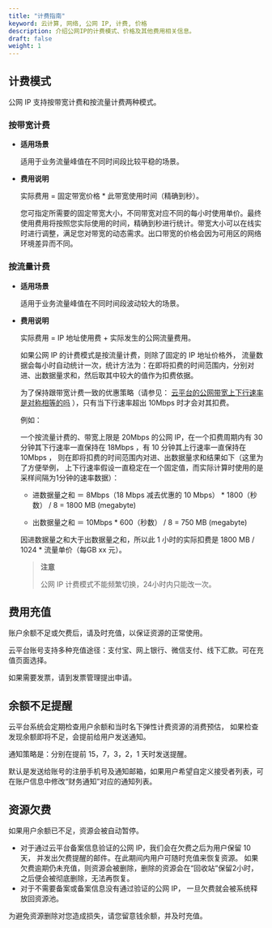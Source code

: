 ```yaml
---
title: "计费指南"
keyword: 云计算, 网络, 公网 IP, 计费, 价格
description: 介绍公网IP的计费模式、价格及其他费用相关信息。
draft: false
weight: 1
---
```


## 计费模式

公网 IP 支持按带宽计费和按流量计费两种模式。

### 按带宽计费

- **适用场景**

  适用于业务流量峰值在不同时间段比较平稳的场景。

- **费用说明**

  实际费用 =  固定带宽价格 * 此带宽使用时间（精确到秒）。

  您可指定所需要的固定带宽大小，不同带宽对应不同的每小时使用单价。最终使用费用将按照您实际使用的时间，精确到秒进行统计。带宽大小可以在线实时进行调整，满足您对带宽的动态需求。出口带宽的价格会因为可用区的网络环境差异而不同。


### 按流量计费

- **适用场景**

  适用于业务流量峰值在不同时间段波动较大的场景。

- **费用说明**

  实际费用 =  IP 地址使用费 + 实际发生的公网流量费用。

  如果公网 IP 的计费模式是按流量计费，则除了固定的 IP 地址价格外， 流量数据会每小时自动统计一次，统计方法为：在即将扣费的时间范围内，分别对进、出数据量求和，然后取其中较大的值作为扣费依据。

  为了保持跟带宽计费一致的优惠策略（请参见： [云平台的公网带宽上下行速率是对称相等的吗](/compute/vm/faq/other_questions/vm_width_equal/) ），只有当下行速率超出 10Mbps 时才会对其扣费。

  例如：

  一个按流量计费的、带宽上限是 20Mbps 的公网 IP，在一个扣费周期内有 30 分钟其下行速率一直保持在 18Mbps ，有 10 分钟其上行速率一直保持在 10Mbps ， 则在即将扣费的时间范围内对进、出数据量求和结果如下（这里为了方便举例， 上下行速率假设一直稳定在一个固定值，而实际计算时使用的是采样间隔为1分钟的速率数据）：

  - 进数据量之和 ＝ 8Mbps（18 Mbps 减去优惠的 10 Mbps） * 1800（秒数） / 8 = 1800 MB (megabyte)

  - 出数据量之和 ＝ 10Mbps * 600（秒数） / 8 = 750 MB (megabyte)

  因进数据量之和大于出数据量之和，所以此 1 小时的实际扣费是 1800 MB / 1024 * 流量单价（每GB xx 元）。


  > **注意**
  >
  > 公网 IP 计费模式不能频繁切换，24小时内只能改一次。

## 费用充值

账户余额不足或欠费后，请及时充值，以保证资源的正常使用。

云平台账号支持多种充值途径：支付宝、网上银行、微信支付、线下汇款。可在充值页面选择。

如果需要发票，请到发票管理提出申请。

## 余额不足提醒

云平台系统会定期检查用户余额和当时名下弹性计费资源的消费预估， 如果检查发现余额即将不足，会提前给用户发送通知。

通知策略是：分别在提前 15，7，3，2，1 天时发送提醒。

默认是发送给账号的注册手机号及通知邮箱，如果用户希望自定义接受者列表，可在账户信息中修改“财务通知”对应的通知列表。

## 资源欠费

如果用户余额已不足，资源会被自动暂停。

- 对于通过云平台备案信息验证的公网 IP，我们会在欠费之后为用户保留 10 天， 并发出欠费提醒的邮件。在此期间内用户可随时充值来恢复资源。 如果欠费逾期仍未充值，则资源会被删除，删除的资源会在“回收站”保留2小时，之后便会被彻底删除，无法再恢复。
- 对于不需要备案或备案信息没有通过验证的公网 IP， 一旦欠费就会被系统释放回资源池。 

为避免资源删除对您造成损失，请您留意钱余额，并及时充值。

